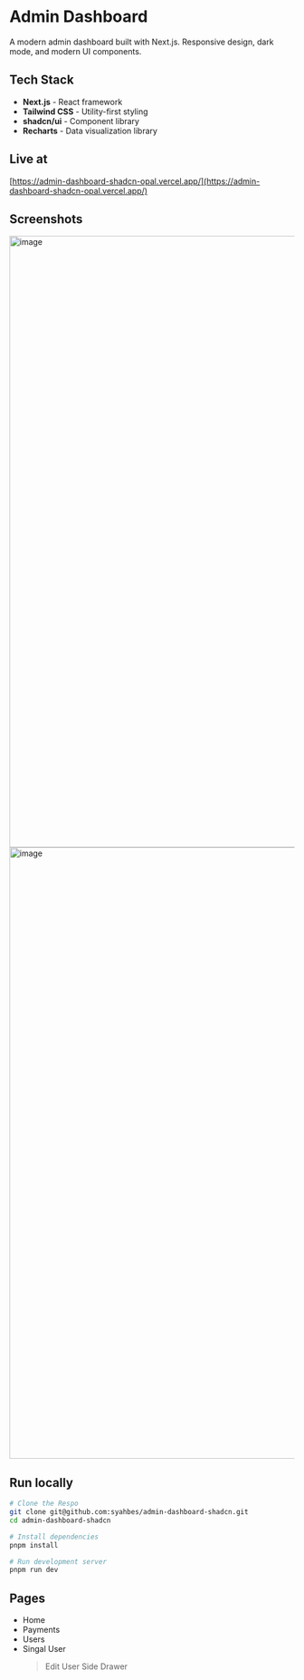 # Admin Dashboard

A modern admin dashboard built with Next.js.
Responsive design, dark mode, and modern UI components.

## Tech Stack

- **Next.js** - React framework
- **Tailwind CSS** - Utility-first styling
- **shadcn/ui** - Component library
- **Recharts** - Data visualization library

## Live at

[https://admin-dashboard-shadcn-opal.vercel.app/](https://admin-dashboard-shadcn-opal.vercel.app/)


## Screenshots

<img width="1918" height="1079" alt="image" src="https://github.com/user-attachments/assets/8bc91422-e558-4419-b950-14470549ec96" />
<img width="1918" height="1079" alt="image" src="https://github.com/user-attachments/assets/30bf098c-b808-4d73-8165-a6fe66b31153" />




## Run locally

```bash
# Clone the Respo
git clone git@github.com:syahbes/admin-dashboard-shadcn.git
cd admin-dashboard-shadcn

# Install dependencies
pnpm install

# Run development server
pnpm run dev
```
## Pages

- Home
- Payments
- Users
- Singal User
    > Edit User Side Drawer
 
